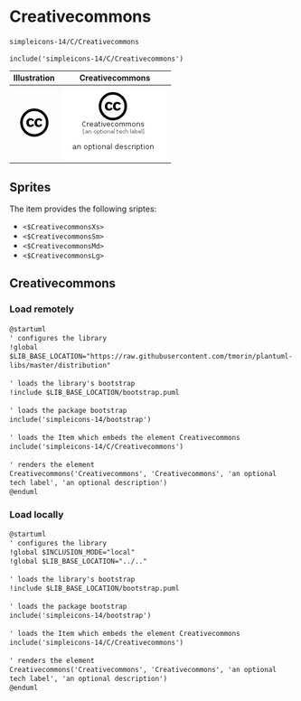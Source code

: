 # Creativecommons


```text
simpleicons-14/C/Creativecommons
```

```text
include('simpleicons-14/C/Creativecommons')
```



| Illustration | Creativecommons |
| :---: | :---: |
| ![illustration for Illustration](../../simpleicons-14/C/Creativecommons.png) | ![illustration for Creativecommons](../../simpleicons-14/C/Creativecommons.Local.png) |



## Sprites
The item provides the following sriptes:

- `<$CreativecommonsXs>`
- `<$CreativecommonsSm>`
- `<$CreativecommonsMd>`
- `<$CreativecommonsLg>`





## Creativecommons

### Load remotely
```plantuml
@startuml
' configures the library
!global $LIB_BASE_LOCATION="https://raw.githubusercontent.com/tmorin/plantuml-libs/master/distribution"

' loads the library's bootstrap
!include $LIB_BASE_LOCATION/bootstrap.puml

' loads the package bootstrap
include('simpleicons-14/bootstrap')

' loads the Item which embeds the element Creativecommons
include('simpleicons-14/C/Creativecommons')

' renders the element
Creativecommons('Creativecommons', 'Creativecommons', 'an optional tech label', 'an optional description')
@enduml
```

### Load locally
```plantuml
@startuml
' configures the library
!global $INCLUSION_MODE="local"
!global $LIB_BASE_LOCATION="../.."

' loads the library's bootstrap
!include $LIB_BASE_LOCATION/bootstrap.puml

' loads the package bootstrap
include('simpleicons-14/bootstrap')

' loads the Item which embeds the element Creativecommons
include('simpleicons-14/C/Creativecommons')

' renders the element
Creativecommons('Creativecommons', 'Creativecommons', 'an optional tech label', 'an optional description')
@enduml
```


